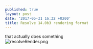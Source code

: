 ```yaml
---
published: true
layout: post
date: '2017-05-31 16:32 +0200'
title: Resolve 14.0b3 rendering format
---
```

that actually does something  
![resolveRender.png]({{site.baseurl}}/media/resolveRender.png)
